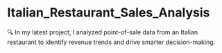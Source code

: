 # Italian_Restaurant_Sales_Analysis
🔍 In my latest project, I analyzed point-of-sale data from an Italian restaurant to identify revenue trends and drive smarter decision-making.

